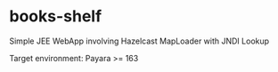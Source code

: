 # books-shelf
Simple JEE WebApp involving Hazelcast MapLoader with JNDI Lookup

Target environment: Payara >= 163
